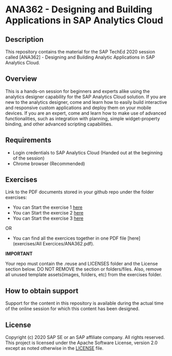 # ANA362 - Designing and Building Applications in SAP Analytics Cloud

## Description

This repository contains the material for the SAP TechEd 2020 session called [ANA362] - Designing and Building Analytic Applications in SAP Analytics Cloud.  

## Overview

This is a hands-on session for beginners and experts alike using the analytics designer capability for the SAP Analytics Cloud solution. If you are new to the analytics designer, come and learn how to easily build interactive and responsive custom applications and deploy them on your mobile devices. If you are an expert, come and learn how to make use of advanced functionalities, such as integration with planning, simple widget-property binding, and other advanced scripting capabilities.

## Requirements

- Login credentials to SAP Analytics Cloud (Handed out at the beginning of the session)
- Chrome browser (Recommended)

## Exercises

Link to the PDF documents stored in your github repo under the folder exercises:

- You can Start the exercise 1 [here](exercises/ex1/ANA362_EX1.pdf)
- You can Start the exercise 2 [here](exercises/ex2/ANA362_EX2.pdf)
- You can Start the exercise 3 [here](exercises/ex3/ANA362_EX3.pdf)

OR 

- You can find all the exercices together in one PDF file [here](exercises/All Exercices/ANA362.pdf).
    
**IMPORTANT**

Your repo must contain the .reuse and LICENSES folder and the License section below. DO NOT REMOVE the section or folders/files. Also, remove all unused template assets(images, folders, etc) from the exercises folder. 

## How to obtain support

Support for the content in this repository is available during the actual time of the online session for which this content has been designed. 

## License
Copyright (c) 2020 SAP SE or an SAP affiliate company. All rights reserved. This project is licensed under the Apache Software License, version 2.0 except as noted otherwise in the [LICENSE](LICENSES/Apache-2.0.txt) file.
